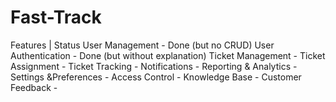 # Fast-Track
Features                    |          Status
User Management             -  Done (but no CRUD)
User Authentication         -  Done (but without explanation)
Ticket Management           -
Ticket Assignment           -
Ticket Tracking             -
Notifications               -
Reporting & Analytics       -
Settings &Preferences       -
Access Control              -
Knowledge Base              -
Customer Feedback           -
